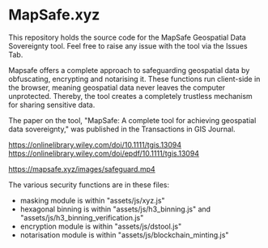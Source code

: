 # MapSafe.xyz

This repository holds the source code for the MapSafe Geospatial Data Sovereignty tool. 
Feel free to raise any issue with the tool via the Issues Tab.


Mapsafe offers a complete approach to safeguarding geospatial data by obfuscating, encrypting and notarising it.
These functions run client-side in the browser, meaning geospatial data never leaves the computer unprotected. Thereby, the tool creates a completely trustless mechanism for sharing sensitive data.

The paper on the tool, "MapSafe: A complete tool for achieving geospatial data sovereignty," was published in the Transactions in GIS Journal.  

https://onlinelibrary.wiley.com/doi/10.1111/tgis.13094 <br>
https://onlinelibrary.wiley.com/doi/epdf/10.1111/tgis.13094

https://mapsafe.xyz/images/safeguard.mp4

The various security functions are in these files:
- masking module is within "assets/js/xyz.js" 
- hexagonal binning is within "assets/js/h3_binning.js" and "assets/js/h3_binning_verification.js"
- encryption module is within "assets/js/dstool.js" 
- notarisation module is within "assets/js/blockchain_minting.js" 
